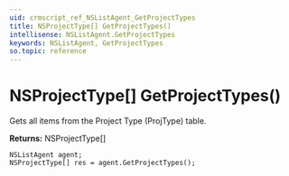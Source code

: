 ```yaml
---
uid: crmscript_ref_NSListAgent_GetProjectTypes
title: NSProjectType[] GetProjectTypes()
intellisense: NSListAgent.GetProjectTypes
keywords: NSListAgent, GetProjectTypes
so.topic: reference
---
```


# NSProjectType[] GetProjectTypes()

Gets all items from the Project Type (ProjType) table.

**Returns:** NSProjectType[]

```crmscript
NSListAgent agent;
NSProjectType[] res = agent.GetProjectTypes();
```

